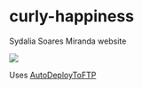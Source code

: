 # curly-happiness
Sydalia Soares Miranda website

<img src="https://img.shields.io/github/actions/workflow/status/PommeChxrry/curly-happiness/deploy.yml?label=Deploy" />

Uses [AutoDeployToFTP](https://github.com/NoaSecond/AutoDeployToFTP)
